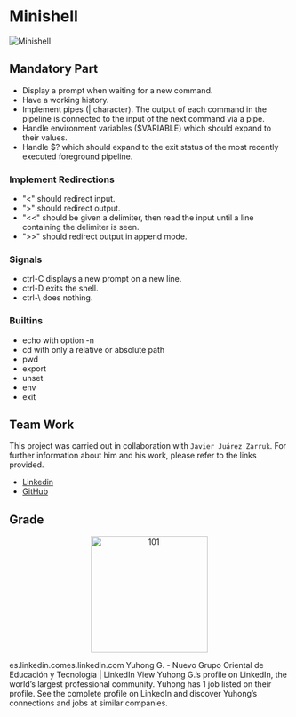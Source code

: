 # Minishell
![Minishell](https://github.com/JZJavier/42-Common_Core/assets/76801285/32908690-19ea-407a-b8b3-e6b23a5a9f52)
## Mandatory Part
- Display a prompt when waiting for a new command.
- Have a working history.
- Implement pipes (| character). The output of each command in the pipeline is connected to the input of the next command via a pipe.
- Handle environment variables ($VARIABLE) which should expand to their values.
- Handle $? which should expand to the exit status of the most recently executed foreground pipeline.
### Implement Redirections
- "<" should redirect input.
- ">" should redirect output.
- "<<" should be given a delimiter, then read the input until a line containing the delimiter is seen.
- ">>" should redirect output in append mode.
### Signals
- ctrl-C displays a new prompt on a new line.
- ctrl-D exits the shell.
- ctrl-\ does nothing.
### Builtins
-  echo with option -n
-  cd with only a relative or absolute path
-  pwd
- export
- unset
- env
- exit
## Team Work
This project was carried out in collaboration with `Javier Juárez Zarruk`.
For further information about him and his work, please refer to the links provided.
-   [Linkedin](https://www.linkedin.com/in/javier-juarez-zarruk/)
-   [GitHub](https://github.com/JZJavier)
## Grade
<p align="center">
<img width="210" alt="101" src="https://github.com/JZJavier/42-Common_Core/assets/76801285/9191137c-c1e9-4de8-9962-ad971e5622d8">
</p>
es.linkedin.comes.linkedin.com
Yuhong G. - Nuevo Grupo Oriental de Educación y Tecnología | LinkedIn
View Yuhong G.’s profile on LinkedIn, the world’s largest professional community. Yuhong has 1 job listed on their profile. See the complete profile on LinkedIn and discover Yuhong’s connections and jobs at similar companies.
